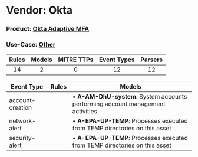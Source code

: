 Vendor: Okta
============
### Product: [Okta Adaptive MFA](../ds_okta_okta_adaptive_mfa.md)
### Use-Case: [Other](../../../../UseCases/uc_other.md)

| Rules | Models | MITRE TTPs | Event Types | Parsers |
|:-----:|:------:|:----------:|:-----------:|:-------:|
|  14   |   2    |     0      |     12      |   12    |

| Event Type       | Rules | Models                                                                              |
| ---------------- | ----- | ----------------------------------------------------------------------------------- |
| account-creation |       |  • <b>A-AM-DhU-system</b>: System accounts performing account management activities |
| network-alert    |       |  • <b>A-EPA-UP-TEMP</b>: Processes executed from TEMP directories on this asset     |
| security-alert   |       |  • <b>A-EPA-UP-TEMP</b>: Processes executed from TEMP directories on this asset     |